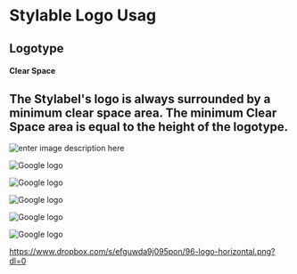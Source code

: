 # Stylable Logo Usag
Logotype
-------------
#### Clear Space
The Stylabel's logo is always surrounded by a minimum clear space area. The minimum Clear Space area is equal to the height of the logotype.
----------
![enter image description here](https://photos-4.dropbox.com/t/2/AABpblpSpZFwmdtbBK5IJn27Hr3_Yguuc-ayHCQI86-v_w/12/44364663/png/32x32/1/_/1/2/Clear%20Space%20-%20horizontal-mark.png/EPay-iEYxrhFIAcoBw/ouq1Lt68JozhZYNyHKuEQiaEgLDjh6fH4UjMAx_qiu8?size=2048x1536&size_mode=3)



![Google logo](https://zpl.io/amk4DA2)

![Google logo](https://www.dropbox.com/s/efguwda9j095pon/96-logo-horizontal.png?dl=0 "The Google logo")


![Google logo](https://www.dropbox.com/s/efguwda9j095pon/96-logo-horizontal.png "The Google logo")

![Google logo](http://www.google.com/images/logo.gif "The Google logo")

![Google logo](https://photos-4.dropbox.com/t/2/AABpblpSpZFwmdtbBK5IJn27Hr3_Yguuc-ayHCQI86-v_w/12/44364663/png/32x32/1/_/1/2/Clear%20Space%20-%20horizontal-mark.png "The Google logo")


https://www.dropbox.com/s/efguwda9j095pon/96-logo-horizontal.png?dl=0
